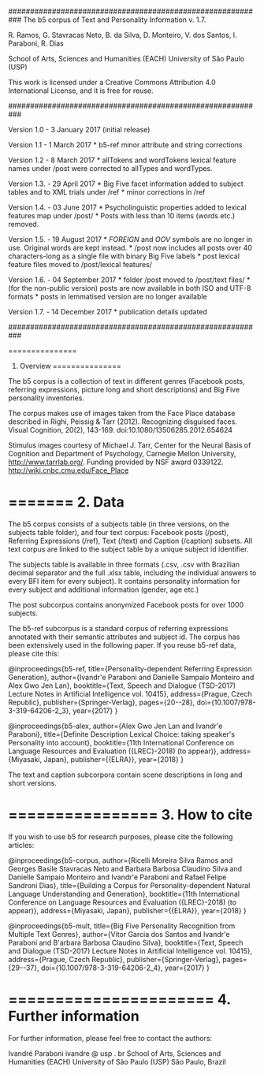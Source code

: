 ###########################################################
The b5 corpus of Text and Personality Information v. 1.7.

R. Ramos, G. Stavracas Neto, B. da Silva, D. Monteiro, V. dos Santos, I. Paraboni, R. Dias

School of Arts, Sciences and Humanities (EACH)
University of São Paulo (USP)

This work is licensed under a Creative Commons Attribution 4.0 International License, and it is free for reuse.

###########################################################

Version 1.0 - 3 January 2017 (initial release)

Version 1.1 - 1 March 2017
	* b5-ref minor attribute and string corrections

Version 1.2 - 8 March 2017
	* allTokens and wordTokens lexical feature names under /post 
	were corrected to allTypes and wordTypes.

Version 1.3. - 29 April 2017
	* Big Five facet information added to subject tables and to XML trials under /ref
	* minor corrections in /ref

Version 1.4. - 03 June 2017
	* Psycholinguistic properties added to lexical features map under /post/
	* Posts with less than 10 items (words etc.) removed.

Version 1.5. - 19 August 2017
	* $FOREIGN$ and $OOV$ symbols are no longer in use. Original words are kept instead.
	* /post now includes all posts over 40 characters-long as a single file with binary Big Five labels 
	* post lexical feature files moved to /post/lexical features/

Version 1.6. - 04 September 2017
	* folder /post moved to /post/text files/
	* (for the non-public version) posts are now available in both ISO and UTF-8 formats
	* posts in lemmatised version are no longer available

Version 1.7. - 14 December 2017
	* publication details updated

###########################################################


===============
1. Overview
===============

The b5 corpus is a collection of text in different genres (Facebook posts, referring expressions, picture long and short descriptions) and Big Five personality inventories.

The corpus makes use of images taken from the Face Place database described in Righi,  Peissig  & Tarr (2012). Recognizing disguised faces. Visual Cognition, 20(2), 143-169. doi:10.1080/13506285.2012.654624

Stimulus images courtesy of Michael J. Tarr, Center for the Neural Basis of Cognition and Department of Psychology, Carnegie Mellon University, http://www.tarrlab.org/. Funding provided by NSF award 0339122. http://wiki.cnbc.cmu.edu/Face_Place


=======
2. Data
=======

The b5 corpus consists of a subjects table (in three versions, on the subjects table folder), and four text corpus: Facebook posts (/post), Referring Expressions (/ref), Text (/text) and Caption (/caption) subsets. All text corpus are linked to the subject table by a unique subject id identifier.

The subjects table is available in three formats (.csv, .csv with Brazilian decimal separator and the full .xlsx table, including the individual answers to every BFI item for every subject). It contains personality information for every subject and additional information (gender, age etc.)

The post subcorpus contains anonymized Facebook posts for over 1000 subjects.

The b5-ref subcorpus is a standard corpus of referring expressions annotated with their semantic attributes and subject id. The corpus has been extensively used in the following paper. If you reuse b5-ref data, please cite this:

@inproceedings{b5-ref,
title={Personality-dependent Referring Expression Generation},
author={Ivandr\'e Paraboni and Danielle Sampaio Monteiro and Alex Gwo Jen Lan},
booktitle={Text, Speech and Dialogue (TSD-2017) Lecture Notes in Artificial Intelligence vol. 10415},
address={Prague, Czech Republic},
publisher={Springer-Verlag},
pages={20--28},
doi={10.1007/978-3-319-64206-2_3},
year={2017}
}

@inproceedings{b5-alex,
  author={Alex Gwo Jen Lan and  Ivandr\'e Paraboni},
  title={Definite Description Lexical Choice: taking speaker's Personality into account},
  booktitle={11th International Conference on Language Resources and Evaluation ({LREC}-2018) (to appear)},
  address={Miyasaki, Japan},
  publisher={{ELRA}},
  year={2018}
}


The text and caption subcorpora contain scene descriptions in long and short versions.



================
3. How to cite 
================

If you wish to use b5 for research purposes, please cite the following articles:

@inproceedings{b5-corpus,
  author={Ricelli Moreira Silva Ramos and Georges Basile Stavracas Neto and Barbara Barbosa Claudino Silva and  Danielle Sampaio Monteiro and  Ivandr\'e Paraboni and Rafael Felipe Sandroni Dias},
  title={Building a Corpus for Personality-dependent Natural Language Understanding and Generation},
  booktitle={11th International Conference on Language Resources and Evaluation ({LREC}-2018) (to appear)},
  address={Miyasaki, Japan},
  publisher={{ELRA}},
  year={2018}
}

@inproceedings{b5-mult,
title={Big Five Personality Recognition from Multiple Text Genres},
author={Vitor Garcia dos Santos and Ivandr\'e Paraboni and B\'arbara Barbosa Claudino Silva},
booktitle={Text, Speech and Dialogue (TSD-2017) Lecture Notes in Artificial Intelligence vol. 10415},
address={Prague, Czech Republic},
publisher={Springer-Verlag},
pages={29--37},
doi={10.1007/978-3-319-64206-2_4},
year={2017}
}




======================
4. Further information
======================

For further information, please feel free to contact the authors:

Ivandré Paraboni
ivandre  @  usp . br
School of Arts, Sciences and Humanities (EACH)
University of São Paulo (USP)
São Paulo, Brazil
